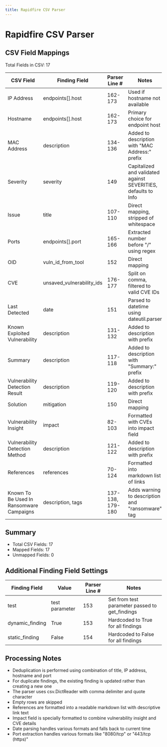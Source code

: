 ```yaml
---
title: Rapidfire CSV Parser
---
```


# Rapidfire CSV Parser

## CSV Field Mappings

Total Fields in CSV: 17

| CSV Field | Finding Field | Parser Line # | Notes |
|-----------|---------------|---------------|-------|
| IP Address | endpoints[].host | 162-173 | Used if hostname not available |
| Hostname | endpoints[].host | 162-173 | Primary choice for endpoint host |
| MAC Address | description | 134-136 | Added to description with "MAC Address:" prefix |
| Severity | severity | 149 | Capitalized and validated against SEVERITIES, defaults to Info |
| Issue | title | 107-110 | Direct mapping, stripped of whitespace |
| Ports | endpoints[].port | 165-166 | Extracted number before "/" using regex |
| OID | vuln_id_from_tool | 152 | Direct mapping |
| CVE | unsaved_vulnerability_ids | 176-177 | Split on comma, filtered to valid CVE IDs |
| Last Detected | date | 151 | Parsed to datetime using dateutil.parser |
| Known Exploited Vulnerability | description | 131-132 | Added to description with prefix |
| Summary | description | 117-118 | Added to description with "Summary:" prefix |
| Vulnerability Detection Result | description | 119-120 | Added to description with prefix |
| Solution | mitigation | 150 | Direct mapping |
| Vulnerability Insight | impact | 82-103 | Formatted with CVEs into impact field |
| Vulnerability Detection Method | description | 121-122 | Added to description with prefix |
| References | references | 70-124 | Formatted into markdown list of links |
| Known To Be Used In Ransomware Campaigns | description, tags | 137-138, 179-180 | Adds warning to description and "ransomware" tag |

## Summary

* Total CSV Fields: 17
* Mapped Fields: 17
* Unmapped Fields: 0

## Additional Finding Field Settings

| Finding Field | Value | Parser Line # | Notes |
|---------------|-------|---------------|-------|
| test | test parameter | 153 | Set from test parameter passed to get_findings |
| dynamic_finding | True | 153 | Hardcoded to True for all findings |
| static_finding | False | 154 | Hardcoded to False for all findings |

## Processing Notes

* Deduplication is performed using combination of title, IP address, hostname and port
* For duplicate findings, the existing finding is updated rather than creating a new one
* The parser uses csv.DictReader with comma delimiter and quote character
* Empty rows are skipped
* References are formatted into a readable markdown list with descriptive link text
* Impact field is specially formatted to combine vulnerability insight and CVE details
* Date parsing handles various formats and falls back to current time
* Port extraction handles various formats like "8080/tcp" or "443/tcp (https)"
